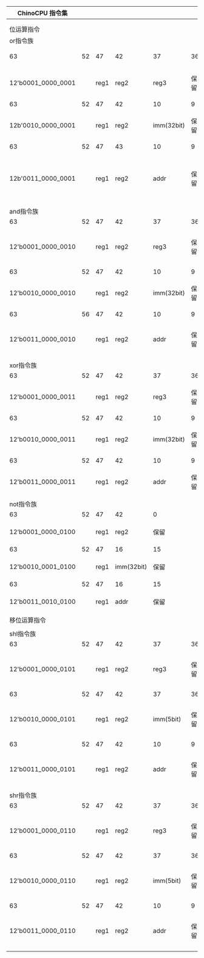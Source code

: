 | ChinoCPU 指令集         |    |      |              |              |    |   |   |   |                         |   |                    |   |   |   |   |   |   |   |   |   |   |   |   |   |
|----------------------|----|------|--------------|--------------|----|---|---|---|-------------------------|---|--------------------|---|---|---|---|---|---|---|---|---|---|---|---|---|
|                      |    |      |              |              |    |   |   |   |                         |   |                    |   |   |   |   |   |   |   |   |   |   |   |   |   |
|                      |    |      |              |              |    |   |   |   |                         |   |                    |   |   |   |   |   |   |   |   |   |   |   |   |   |
| 位运算指令                |    |      |              |              |    |   |   |   |                         |   |                    |   |   |   |   |   |   |   |   |   |   |   |   |   |
| or指令族                |    |      |              |              |    |   |   |   |                         |   |                    |   |   |   |   |   |   |   |   |   |   |   |   |   |
| 63                   | 52 | 47   | 42           | 37           | 36 | 0 |   |   | 指令行为                    |   | 备注                 |   |   |   |   |   |   |   |   |   |   |   |   |   |
| 12'b0001\_0000\_0001 |    | reg1 | reg2         | reg3         | 保留 |   |   |   | reg1 = reg2 \| reg3     |   |                    |   |   |   |   |   |   |   |   |   |   |   |   |   |
| 63                   | 52 | 47   | 42           | 10           | 9  | 0 |   |   |                         |   |                    |   |   |   |   |   |   |   |   |   |   |   |   |   |
| 12b'0010\_0000\_0001 |    | reg1 | reg2         | imm\(32bit\) | 保留 |   |   |   | reg1 = reg2 \| imm      |   |                    |   |   |   |   |   |   |   |   |   |   |   |   |   |
| 63                   | 52 | 47   | 43           | 10           | 9  | 0 |   |   |                         |   |                    |   |   |   |   |   |   |   |   |   |   |   |   |   |
| 12b'0011\_0000\_0001 |    | reg1 | reg2         | addr         | 保留 |   |   |   | reg1 = reg2 \| \[addr\] |   | \[addr\]指addr指向的内存 |   |   |   |   |   |   |   |   |   |   |   |   |   |
| and指令族               |    |      |              |              |    |   |   |   |                         |   |                    |   |   |   |   |   |   |   |   |   |   |   |   |   |
| 63                   | 52 | 47   | 42           | 37           | 36 | 0 |   |   |                         |   |                    |   |   |   |   |   |   |   |   |   |   |   |   |   |
| 12'b0001\_0000\_0010 |    | reg1 | reg2         | reg3         | 保留 |   |   |   | reg1 = reg2 & reg3      |   |                    |   |   |   |   |   |   |   |   |   |   |   |   |   |
| 63                   | 52 | 47   | 42           | 10           | 9  | 0 |   |   |                         |   |                    |   |   |   |   |   |   |   |   |   |   |   |   |   |
| 12'b0010\_0000\_0010 |    | reg1 | reg2         | imm\(32bit\) | 保留 |   |   |   | reg1 = reg2 & imm       |   |                    |   |   |   |   |   |   |   |   |   |   |   |   |   |
| 63                   | 56 | 47   | 42           | 10           | 9  | 0 |   |   |                         |   |                    |   |   |   |   |   |   |   |   |   |   |   |   |   |
| 12'b0011\_0000\_0010 |    | reg1 | reg2         | addr         | 保留 |   |   |   | reg1 = reg2 & \[addr\]  |   |                    |   |   |   |   |   |   |   |   |   |   |   |   |   |
| xor指令族               |    |      |              |              |    |   |   |   |                         |   |                    |   |   |   |   |   |   |   |   |   |   |   |   |   |
| 63                   | 52 | 47   | 42           | 37           | 36 | 0 |   |   |                         |   |                    |   |   |   |   |   |   |   |   |   |   |   |   |   |
| 12'b0001\_0000\_0011 |    | reg1 | reg2         | reg3         | 保留 |   |   |   | reg1 = reg2  ^ reg3     |   |                    |   |   |   |   |   |   |   |   |   |   |   |   |   |
| 63                   | 52 | 47   | 42           | 10           | 9  | 0 |   |   |                         |   |                    |   |   |   |   |   |   |   |   |   |   |   |   |   |
| 12'b0010\_0000\_0011 |    | reg1 | reg2         | imm\(32bit\) | 保留 |   |   |   | reg1 = reg2 ^ imm       |   |                    |   |   |   |   |   |   |   |   |   |   |   |   |   |
| 63                   | 52 | 47   | 42           | 10           | 9  | 0 |   |   |                         |   |                    |   |   |   |   |   |   |   |   |   |   |   |   |   |
| 12'b0011\_0000\_0011 |    | reg1 | reg2         | addr         | 保留 |   |   |   | reg1 =reg2 ^ \[addr\]   |   |                    |   |   |   |   |   |   |   |   |   |   |   |   |   |
| not指令族               |    |      |              |              |    |   |   |   |                         |   |                    |   |   |   |   |   |   |   |   |   |   |   |   |   |
| 63                   | 52 | 47   | 42           | 0            |    |   |   |   |                         |   |                    |   |   |   |   |   |   |   |   |   |   |   |   |   |
| 12‘b0001\_0000\_0100 |    | reg1 | reg2         | 保留           |    |   |   |   | reg1 = ~reg1            |   |                    |   |   |   |   |   |   |   |   |   |   |   |   |   |
| 63                   | 52 | 47   | 16           | 15           |    | 0 |   |   |                         |   |                    |   |   |   |   |   |   |   |   |   |   |   |   |   |
| 12'b0010\_0001\_0100 |    | reg1 | imm\(32bit\) | 保留           |    |   |   |   | reg1 = ~imm             |   |                    |   |   |   |   |   |   |   |   |   |   |   |   |   |
| 63                   | 52 | 47   | 16           | 15           |    | 0 |   |   |                         |   |                    |   |   |   |   |   |   |   |   |   |   |   |   |   |
| 12'b0011\_0010\_0100 |    | reg1 | addr         | 保留           |    |   |   |   | reg1 = ~\[addr\]        |   |                    |   |   |   |   |   |   |   |   |   |   |   |   |   |
| 移位运算指令               |    |      |              |              |    |   |   |   |                         |   |                    |   |   |   |   |   |   |   |   |   |   |   |   |   |
|                      |    |      |              |              |    |   |   |   |                         |   |                    |   |   |   |   |   |   |   |   |   |   |   |   |   |
| shl指令族               |    |      |              |              |    |   |   |   |                         |   |                    |   |   |   |   |   |   |   |   |   |   |   |   |   |
| 63                   | 52 | 47   | 42           | 37           | 36 | 0 |   |   |                         |   |                    |   |   |   |   |   |   |   |   |   |   |   |   |   |
| 12'b0001\_0000\_0101 |    | reg1 | reg2         | reg3         | 保留 |   |   |   | reg1 = reg2 << reg3     |   | 无符号移位              |   |   |   |   |   |   |   |   |   |   |   |   |   |
| 63                   | 52 | 47   | 42           | 37           | 36 | 0 |   |   |                         |   |                    |   |   |   |   |   |   |   |   |   |   |   |   |   |
| 12'b0010\_0000\_0101 |    | reg1 | reg2         | imm\(5bit\)  | 保留 |   |   |   | reg1 = reg2 << imm      |   |                    |   |   |   |   |   |   |   |   |   |   |   |   |   |
| 63                   | 52 | 47   | 42           | 10           | 9  | 0 |   |   |                         |   |                    |   |   |   |   |   |   |   |   |   |   |   |   |   |
| 12'b0011\_0000\_0101 |    | reg1 | reg2         | addr         | 保留 |   |   |   | reg1 = reg2 << \[addr\] |   |                    |   |   |   |   |   |   |   |   |   |   |   |   |   |
| shr指令族               |    |      |              |              |    |   |   |   |                         |   |                    |   |   |   |   |   |   |   |   |   |   |   |   |   |
| 63                   | 52 | 47   | 42           | 37           | 36 | 0 |   |   |                         |   |                    |   |   |   |   |   |   |   |   |   |   |   |   |   |
| 12'b0001\_0000\_0110 |    | reg1 | reg2         | reg3         | 保留 |   |   |   | reg1 = reg2 >> reg3     |   |                    |   |   |   |   |   |   |   |   |   |   |   |   |   |
| 63                   | 52 | 47   | 42           | 37           | 36 | 0 |   |   |                         |   |                    |   |   |   |   |   |   |   |   |   |   |   |   |   |
| 12'b0010\_0000\_0110 |    | reg1 | reg2         | imm\(5bit\)  | 保留 |   |   |   | reg1 = reg2 >> imm      |   |                    |   |   |   |   |   |   |   |   |   |   |   |   |   |
| 63                   | 52 | 47   | 42           | 10           | 9  | 0 |   |   |                         |   |                    |   |   |   |   |   |   |   |   |   |   |   |   |   |
| 12'b0011\_0000\_0110 |    | reg1 | reg2         | addr         | 保留 |   |   |   | reg1 = reg2 >> \[addr\] |   |                    |   |   |   |   |   |   |   |   |   |   |   |   |   |
